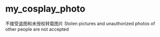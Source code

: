 # my_cosplay_photo
不接受盗图和未授权转载图片 Stolen pictures and unauthorized photos of other people are not accepted
